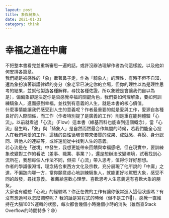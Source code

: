 ```yaml
---
layout: post
title: 象與騎象人
date: 2021-01-31
category: think
---
```

# 幸福之道在中庸
不把整本書看完並重新審思一遍的話，或許沒辦法理解作者為何這樣說，以及他如何安排各篇章。  
我們總是被感性的「象」牽著鼻子走，作為「騎象人」的理性，有時不但不自知，還為象扮演著辯護律師的身分（象老早已決定你的立場，但你的理性以為是理性思考的結果，並幫他製造各種解釋，尋找各種佐證，所以象總是會讓我們自以為是），偏偏象卻是決定你是否感覺幸福的關鍵角色，我們要如何理解象，要如何訓練騎象人，進而感到幸福，並找到有意義的人生，就是本書的核心價值。  
什麼事情能讓我們感受到人生的意義呢？作者最重要的就是愛與工作，愛源自各種良好的人際關係，而工作（作者特別提了是廣義的工作）則是重在能夠體驗「心流」。以前就看過「心流」（Flow）這本書（維基百科也能查到這個概念），當「心流」發生時，「象」與「騎象人」是自然而然最合作無間的時候，若我們能全心投入在我們喜愛的工作，這樣的良性循環會帶來優質的成果、成就感、喜悅、身分認同、與他人的連結等，或許還能從中找到人生的意義。  
若心流是在「逆境」中發生，我想更能帶來回饋與幸福感吧，但在現實中，要訓練象改變對工作的看法（差事、職業、事業？），還是想辦法改變環境，試著找到心流所在，我想每個人作法不同，但把「心流」帶入思考，值得你好好想想。  
作者的學識很淵博，理念結合東西方文化及宗教，充分展現了他所說的「中庸」之道，不偏跛向哪一方，當你願意虛心地訓練騎象人，就能更好地駕馭大象，感受不同的啟發，尋找意義。
推薦給喜歡心理學、喜歡思考人生意義還有喜歡大象的朋友。  
大家也有體驗「心流」的經驗嗎？你正在做的工作有讓你很常進入這個狀態嗎？有沒有想過可以怎麼調整呢？
我的話是寫程式的時候（但不是工作🥲），感覺一直維持在大腦100%運轉的狀態，每次都會幾個小時幾個小時的消失（雖然查Stack Overflow的時間特多？😅）